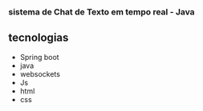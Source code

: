### sistema de Chat de Texto em tempo real - Java

## tecnologias 
<ul>
  <li>Spring boot</li>
  <li>java</li>
  <li>websockets</li>
  <li>Js</li>
  <li>html</li>
  <li>css</li>
</ul>
